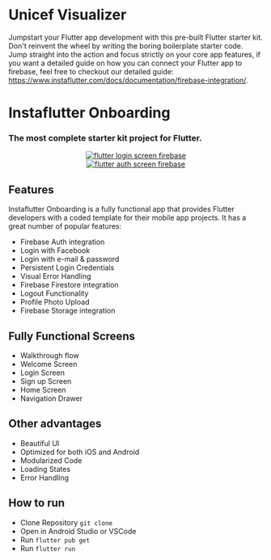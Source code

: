 # Unicef Visualizer 

Jumpstart your Flutter app development with this pre-built Flutter starter kit. Don't reinvent the wheel by writing the boring boilerplate starter code. Jump straight into the action and focus strictly on your core app features, if you want a detailed guide on how you can connect your Flutter app to firebase, feel free to checkout our detailed guide:
https://www.instaflutter.com/docs/documentation/firebase-integration/.

# Instaflutter Onboarding
### The most complete starter kit project for Flutter.

<center><a href="https://www.instaflutter.com/"><img src="https://www.instaflutter.com/wp-content/uploads/2019/01/Screen-Shot-2020-08-04-at-2.35.51-PM.png" alt="flutter login screen firebase"/></a></center>
<center><a href="https://www.instaflutter.com/"><img src="https://www.instaflutter.com/wp-content/uploads/2019/01/Screen-Shot-2020-08-04-at-2.36.26-PM.png" alt="flutter auth screen firebase" /></a></center>

## Features

Instaflutter Onboarding is a fully functional app that provides Flutter developers with a coded template for their mobile app projects. It has a great number of popular features:

* Firebase Auth integration
* Login with Facebook
* Login with e-mail & password
* Persistent Login Credentials
* Visual Error Handling
* Firebase Firestore integration
* Logout Functionality
* Profile Photo Upload
* Firebase Storage integration 

## Fully Functional Screens

* Walkthrough flow
* Welcome Screen
* Login Screen
* Sign up Screen
* Home Screen
* Navigation Drawer

## Other advantages

* Beautiful UI
* Optimized for both iOS and Android
* Modularized Code
* Loading States
* Error Handling

## How to run

* Clone Repository `git clone`
* Open in Android Studio or VSCode
* Run `flutter pub get`
* Run `flutter run`

